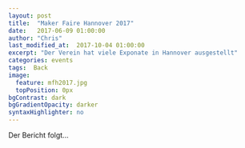```yaml
---
layout: post
title:  "Maker Faire Hannover 2017"
date:   2017-06-09 01:00:00
author: "Chris"
last_modified_at:  2017-10-04 01:00:00
excerpt: "Der Verein hat viele Exponate in Hannover ausgestellt"
categories: events
tags:  Back
image:
  feature: mfh2017.jpg
  topPosition: 0px
bgContrast: dark
bgGradientOpacity: darker
syntaxHighlighter: no
---
```

Der Bericht folgt...


<div class="img img--fullContainer img--14xLeading" style="background-image: url({{ site.baseurl_posts_img }}WP_20170826_18_11_28_Pro);"></div>


<div class="img img--fullContainer img--14xLeading" style="background-image: url({{ site.baseurl_posts_img }}WP_20170826_18_11_40_Pro);"></div>
